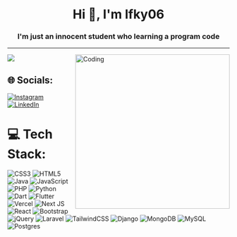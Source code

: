 <!-- [![My GitHub Stats](https://github-readme-stats.vercel.app/api/?username=ifky06&count_private=true&theme=tokyonight&showicons=true)]()			 -->

<h1 align="center">Hi 👋, I'm Ifky06</h1>
<h3 align="center">I'm just an innocent student who learning a program code</h3>


---
[![](https://visitcount.itsvg.in/api?id=ifky06&icon=0&color=12)](https://visitcount.itsvg.in)
<img alt="Coding" style="z-index: 100" src="https://media1.tenor.com/m/oIT9qPFPQh8AAAAC/suisei-hoshimachi-suisei.gif" align="right" width="350">
## 🌐 Socials:
[![Instagram](https://img.shields.io/badge/Instagram-%23E4405F.svg?logo=Instagram&logoColor=white)](https://instagram.com/rifki.06) [![LinkedIn](https://img.shields.io/badge/LinkedIn-%230077B5.svg?logo=linkedin&logoColor=white)](https://linkedin.com/in/ahmad-rifki-2aa503235) 

# 💻 Tech Stack:
![CSS3](https://img.shields.io/badge/css3-%231572B6.svg?style=for-the-badge&logo=css3&logoColor=white) ![HTML5](https://img.shields.io/badge/html5-%23E34F26.svg?style=for-the-badge&logo=html5&logoColor=white) ![Java](https://img.shields.io/badge/java-%23ED8B00.svg?style=for-the-badge&logo=java&logoColor=white) ![JavaScript](https://img.shields.io/badge/javascript-%23323330.svg?style=for-the-badge&logo=javascript&logoColor=%23F7DF1E) ![PHP](https://img.shields.io/badge/php-%23777BB4.svg?style=for-the-badge&logo=php&logoColor=white) ![Python](https://img.shields.io/badge/python-3670A0?style=for-the-badge&logo=python&logoColor=ffdd54) ![Dart](https://img.shields.io/badge/dart-%230175C2.svg?style=for-the-badge&logo=dart&logoColor=white) ![Flutter](https://img.shields.io/badge/Flutter-%2302569B.svg?style=for-the-badge&logo=Flutter&logoColor=white) ![Vercel](https://img.shields.io/badge/vercel-%23000000.svg?style=for-the-badge&logo=vercel&logoColor=white) ![Next JS](https://img.shields.io/badge/Next-black?style=for-the-badge&logo=next.js&logoColor=white) ![React](https://img.shields.io/badge/react-%2320232a.svg?style=for-the-badge&logo=react&logoColor=%2361DAFB) ![Bootstrap](https://img.shields.io/badge/bootstrap-%23563D7C.svg?style=for-the-badge&logo=bootstrap&logoColor=white) ![jQuery](https://img.shields.io/badge/jquery-%230769AD.svg?style=for-the-badge&logo=jquery&logoColor=white) ![Laravel](https://img.shields.io/badge/laravel-%23FF2D20.svg?style=for-the-badge&logo=laravel&logoColor=white) ![TailwindCSS](https://img.shields.io/badge/tailwindcss-%2338B2AC.svg?style=for-the-badge&logo=tailwind-css&logoColor=white) ![Django](https://img.shields.io/badge/django-%23092E20.svg?style=for-the-badge&logo=django&logoColor=white) ![MongoDB](https://img.shields.io/badge/MongoDB-%234ea94b.svg?style=for-the-badge&logo=mongodb&logoColor=white) ![MySQL](https://img.shields.io/badge/mysql-%2300f.svg?style=for-the-badge&logo=mysql&logoColor=white) ![Postgres](https://img.shields.io/badge/postgres-%23316192.svg?style=for-the-badge&logo=postgresql&logoColor=white)
<!-- # 📊 GitHub Stats:
![](https://github-readme-stats.vercel.app/api?username=ifky06&theme=dark&hide_border=true&include_all_commits=false&count_private=false)
![](https://github-readme-stats.vercel.app/api/top-langs/?username=ifky06&theme=dark&hide_border=true&include_all_commits=false&count_private=false&layout=compact) -->
<br/>
<!-- [![My GitHub Language Stats](https://github-readme-stats.vercel.app/api/top-langs/?username=ifky06&langs_count=5&theme=tokyonight)]()<br/> -->
<!-- ![](https://github-readme-streak-stats.herokuapp.com/?user=ifky06&theme=tokyonight&hide_border=false) -->

<!-- Proudly created with GPRM ( https://gprm.itsvg.in ) -->
<!-- Proudly created with GPRM ( https://gprm.itsvg.in ) -->


<!-- Proudly created with GPRM ( https://gprm.itsvg.in ) -->
<!--
**ifky06/ifky06** is a ✨ _special_ ✨ repository because its `README.md` (this file) appears on your GitHub profile.

Here are some ideas to get you started:

- 🔭 I’m currently working on ...
- 🌱 I’m currently learning ...
- 👯 I’m looking to collaborate on ...
- 🤔 I’m looking for help with ...
- 💬 Ask me about ...
- 📫 How to reach me: ...
- 😄 Pronouns: ...
- ⚡ Fun fact: ...
-->
